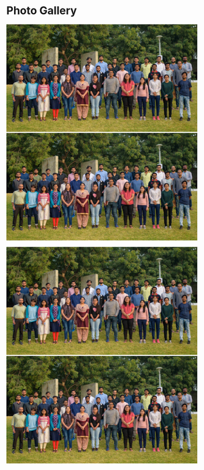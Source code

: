 ---
---

# Photo Gallery

<p float="left">
  <img src="/images/img1.jpg" width="500" />
  <img src="/images/img1.jpg" width="500" />
</p>
<p float="left">
  <img src="/images/img1.jpg" width="500" />
  <img src="/images/img1.jpg" width="500" />
</p>
